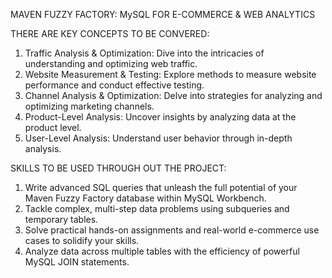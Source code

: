 MAVEN FUZZY FACTORY: MySQL FOR E-COMMERCE & WEB ANALYTICS


THERE ARE KEY CONCEPTS TO BE CONVERED:

1. Traffic Analysis & Optimization: Dive into the intricacies of understanding and optimizing web traffic.
2. Website Measurement & Testing: Explore methods to measure website performance and conduct effective testing.
3. Channel Analysis & Optimization: Delve into strategies for analyzing and optimizing marketing channels.
4. Product-Level Analysis: Uncover insights by analyzing data at the product level.
5. User-Level Analysis: Understand user behavior through in-depth analysis.
   

SKILLS TO BE USED THROUGH OUT THE PROJECT:

1. Write advanced SQL queries that unleash the full potential of your Maven Fuzzy Factory database within MySQL Workbench.
2. Tackle complex, multi-step data problems using subqueries and temporary tables.
3. Solve practical hands-on assignments and real-world e-commerce use cases to solidify your skills.
4. Analyze data across multiple tables with the efficiency of powerful MySQL JOIN statements.

